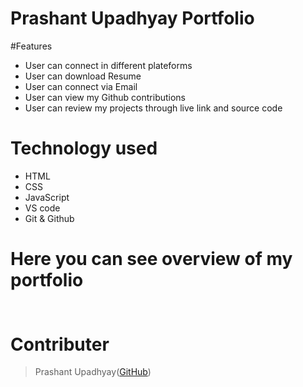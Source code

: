 # Prashant Upadhyay Portfolio
#Features

- User can connect in different plateforms
- User can download Resume
- User can connect via Email
- User can view my Github contributions
- User can review my projects through live link and source code


# Technology used

- HTML
- CSS
- JavaScript
- VS code
- Git & Github

# Here you can see overview of my portfolio

<h2 align="center">
  <img sec="![127 0 0 1_5501_portfolio_index html](https://github.com/Prashantomm/Prashantomm.github.io/assets/112774297/cc676fe2-7cf6-4793-9035-97f82606c965)
" width="600px"/>
</h2>

# Contributer
> Prashant Upadhyay([GitHub](https://github.com/Prashantomm))
